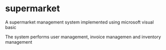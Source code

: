 # supermarket
A supermarket management system implemented using microsoft visual basic

The system performs user management, invoice managemen and inventory management 
